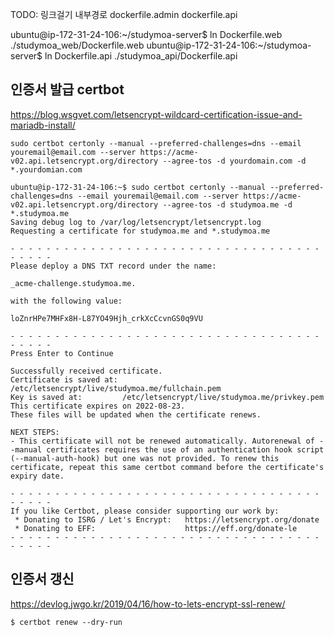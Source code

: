 
TODO: 링크걸기 내부경로
dockerfile.admin
dockerfile.api 

ubuntu@ip-172-31-24-106:~/studymoa-server$ ln Dockerfile.web ./studymoa_web/Dockerfile.web
ubuntu@ip-172-31-24-106:~/studymoa-server$ ln Dockerfile.api ./studymoa_api/Dockerfile.api


## 인증서 발급 certbot

https://blog.wsgvet.com/letsencrypt-wildcard-certification-issue-and-mariadb-install/
```
sudo certbot certonly --manual --preferred-challenges=dns --email youremail@email.com --server https://acme-v02.api.letsencrypt.org/directory --agree-tos -d yourdomain.com -d *.yourdomian.com
```

```
ubuntu@ip-172-31-24-106:~$ sudo certbot certonly --manual --preferred-challenges=dns --email youremail@email.com --server https://acme-v02.api.letsencrypt.org/directory --agree-tos -d studymoa.me -d *.studymoa.me
Saving debug log to /var/log/letsencrypt/letsencrypt.log
Requesting a certificate for studymoa.me and *.studymoa.me

- - - - - - - - - - - - - - - - - - - - - - - - - - - - - - - - - - - - - - - -
Please deploy a DNS TXT record under the name:

_acme-challenge.studymoa.me.

with the following value:

loZnrHPe7MHFx8H-L87YO49Hjh_crkXcCcvnGS0q9VU

- - - - - - - - - - - - - - - - - - - - - - - - - - - - - - - - - - - - - - - -
Press Enter to Continue

Successfully received certificate.
Certificate is saved at: /etc/letsencrypt/live/studymoa.me/fullchain.pem
Key is saved at:         /etc/letsencrypt/live/studymoa.me/privkey.pem
This certificate expires on 2022-08-23.
These files will be updated when the certificate renews.

NEXT STEPS:
- This certificate will not be renewed automatically. Autorenewal of --manual certificates requires the use of an authentication hook script (--manual-auth-hook) but one was not provided. To renew this certificate, repeat this same certbot command before the certificate's expiry date.

- - - - - - - - - - - - - - - - - - - - - - - - - - - - - - - - - - - - - - - -
If you like Certbot, please consider supporting our work by:
 * Donating to ISRG / Let's Encrypt:   https://letsencrypt.org/donate
 * Donating to EFF:                    https://eff.org/donate-le
- - - - - - - - - - - - - - - - - - - - - - - - - - - - - - - - - - - - - - - -
```

## 인증서 갱신 

https://devlog.jwgo.kr/2019/04/16/how-to-lets-encrypt-ssl-renew/

```
$ certbot renew --dry-run
```

